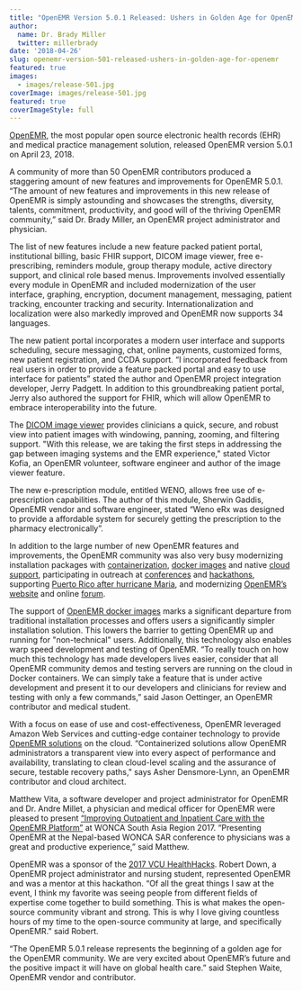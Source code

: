 ```yaml
---
title: "OpenEMR Version 5.0.1 Released: Ushers in Golden Age for OpenEMR"
author:
  name: Dr. Brady Miller
  twitter: millerbrady
date: '2018-04-26'
slug: openemr-version-501-released-ushers-in-golden-age-for-openemr
featured: true
images:
  - images/release-501.jpg
coverImage: images/release-501.jpg
featured: true
coverImageStyle: full
---
```


[OpenEMR](https://www.open-emr.org), the most popular open source electronic health records (EHR) and medical practice management solution, released OpenEMR version 5.0.1 on April 23, 2018.

A community of more than 50 OpenEMR contributors produced a staggering amount of new features and improvements for OpenEMR 5.0.1. “The amount of new features and improvements in this new release of OpenEMR is simply astounding and showcases the strengths, diversity, talents, commitment, productivity, and good will of the thriving OpenEMR community,” said Dr. Brady Miller, an OpenEMR project administrator and physician.

The list of new features include a new feature packed patient portal, institutional billing, basic FHIR support, DICOM image viewer, free e-prescribing, reminders module, group therapy module, active directory support, and clinical role based menus. Improvements involved essentially every module in OpenEMR and included modernization of the user interface, graphing, encryption, document management, messaging, patient tracking, encounter tracking and security. Internationalization and localization were also markedly improved and OpenEMR now supports 34 languages.

The new patient portal incorporates a modern user interface and supports scheduling, secure messaging, chat, online payments, customized forms, new patient registration, and CCDA support. “I incorporated feedback from real users in order to provide a feature packed portal and easy to use interface for patients” stated the author and OpenEMR project integration developer, Jerry Padgett. In addition to this groundbreaking patient portal, Jerry also authored the support for FHIR, which will allow OpenEMR to embrace interoperability into the future.

The [DICOM image viewer](http://www.openhealthnews.com/content/openemr-releases-medical-image-viewing-support) provides clinicians a quick, secure, and robust view into patient images with windowing, panning, zooming, and filtering support. "With this release, we are taking the first steps in addressing the gap between imaging systems and the EMR experience," stated Victor Kofia, an OpenEMR volunteer, software engineer and author of the image viewer feature.

The new e-prescription module, entitled WENO, allows free use of e-prescription capabilities. The author of this module, Sherwin Gaddis, OpenEMR vendor and software engineer, stated “Weno eRx was designed to provide a affordable system for securely getting the prescription to the pharmacy electronically”.

In addition to the large number of new OpenEMR features and improvements, the OpenEMR community was also very busy modernizing installation packages with [containerization](https://www.open-emr.org/blog/post/embracing-docker/), [docker images](https://www.open-emr.org/blog/post/embracing-docker/) and native [cloud support](https://www.emrandehrnews.com/2017/12/20/openemr-cloud-express-now-available-on-aws-marketplace/), participating in outreach at [conferences](https://www.open-emr.org/blog/post/openemr-at-wonca-2017/) and [hackathons](https://www.open-emr.org/blog/post/success-at-healthhacks-2017/), supporting [Puerto Rico after hurricane Maria](http://www.openhealthnews.com/content/openemr-stands-hurricane-marias-fury-puerto-rico), and modernizing [OpenEMR’s website](https://www.open-emr.org) and online [forum](https://community.open-emr.org/).

The support of [OpenEMR docker images](https://www.open-emr.org/blog/post/embracing-docker/) marks a significant departure from traditional installation processes and offers users a significantly simpler installation solution. This lowers the barrier to getting OpenEMR up and running for "non-technical" users. Additionally, this technology also enables warp speed development and testing of OpenEMR. “To really touch on how much this technology has made developers lives easier, consider that all OpenEMR community demos and testing servers are running on the cloud in Docker containers. We can simply take a feature that is under active development and present it to our developers and clinicians for review and testing with only a few commands,” said Jason Oettinger, an OpenEMR contributor and medical student.

With a focus on ease of use and cost-effectiveness, OpenEMR leveraged Amazon Web Services and cutting-edge container technology to provide [OpenEMR solutions](https://www.emrandehrnews.com/2017/12/20/openemr-cloud-express-now-available-on-aws-marketplace/) on the cloud.  “Containerized solutions allow OpenEMR administrators a transparent view into every aspect of performance and availability, translating to clean cloud-level scaling and the assurance of secure, testable recovery paths," says Asher Densmore-Lynn, an OpenEMR contributor and cloud architect.

Matthew Vita, a software developer and project administrator for OpenEMR and Dr. Andre Millet, a physician and medical officer for OpenEMR were pleased to present [“Improving Outpatient and Inpatient Care with the OpenEMR Platform”](https://www.open-emr.org/blog/post/openemr-at-wonca-2017/) at WONCA South Asia Region 2017. “Presenting OpenEMR at the Nepal-based WONCA SAR conference to physicians was a great and productive experience,” said Matthew.

OpenEMR was a sponsor of the [2017 VCU HealthHacks](https://www.open-emr.org/blog/post/success-at-healthhacks-2017/). Robert Down, a OpenEMR project administrator and nursing student, represented OpenEMR and was a mentor at this hackathon. “Of all the great things I saw at the event, I think my favorite was seeing people from different fields of expertise come together to build something. This is what makes the open-source community vibrant and strong. This is why I love giving countless hours of my time to the open-source community at large, and specifically OpenEMR.” said Robert.

“The OpenEMR 5.0.1 release represents the beginning of a golden age for the OpenEMR community. We are very excited about OpenEMR’s future and the positive impact it will have on global health care.” said Stephen Waite, OpenEMR vendor and contributor.
